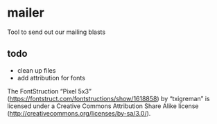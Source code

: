 # mailer

Tool to send out our mailing blasts

## todo
- clean up files
- add attribution for fonts


The FontStruction “Pixel 5x3” (https://fontstruct.com/fontstructions/show/1618858) by “txigreman” is licensed under a Creative Commons Attribution Share Alike license (http://creativecommons.org/licenses/by-sa/3.0/).